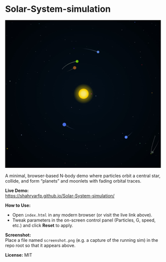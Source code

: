 # Solar-System-simulation

![Simulation Screenshot](sample.jpg)

A minimal, browser-based N-body demo where particles orbit a central star, collide, and form “planets” and moonlets with fading orbital traces.

**Live Demo:**  
https://shahryarfp.github.io/Solar-System-simulation/

**How to Use:**  
- Open `index.html` in any modern browser (or visit the live link above).  
- Tweak parameters in the on-screen control panel (Particles, G, speed, etc.) and click **Reset** to apply.

**Screenshot:**  
Place a file named `screenshot.png` (e.g. a capture of the running sim) in the repo root so that it appears above.

**License:** MIT
